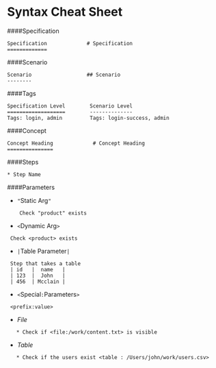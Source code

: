 # Syntax Cheat Sheet

####Specification
```
Specification             # Specification
=============
```

####Scenario

```
Scenario                  ## Scenario
--------
```

####Tags
````
Specification Level        Scenario Level
===================        --------------
Tags: login, admin         Tags: login-success, admin
````

####Concept
```
Concept Heading             # Concept Heading
===============
```

####Steps
````
* Step Name
````

####Parameters

* `"`Static Arg`"`
````
    Check "product" exists
````

* `<`Dynamic Arg`>`
````
 Check <product> exists
````

* `|`Table Parameter`|`
````
 Step that takes a table
 | id   |  name   |
 | 123  |  John   |
 | 456  | Mcclain |
````

* `<`Special`:`Parameters`>`
````
 <prefix:value>
````

 * *File*
````
   * Check if <file:/work/content.txt> is visible
````

 * *Table*
````
   * Check if the users exist <table : /Users/john/work/users.csv>
````
